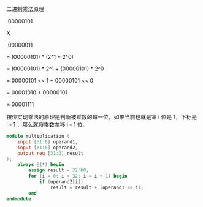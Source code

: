 
二进制乘法原理

​	00000101

X

​	00000011

= (00000101) * (2^1 + 2^0)

= (00000101) * 2^1 + (00000101) * 2^0

= 00000101 << 1 + 00000101 << 0

= 00001010 + 00000101

= 00001111

按位实现乘法的原理是判断被乘数的每一位，如果当前也就是第 i 位是 1，下标是 i - 1 ，那么就将乘数左移 i - 1 位。

```verilog
module multiplication (
    input [31:0] operand1,
    input [31:0] operand2,
    output reg [31:0] result
);
    always @(*) begin
        assign result = 32'b0;
        for (i = 0; i < 32; i = i + 1) begin
            if (operand2[i])
                result = result + (operand1 << i);
        end
endmodule
```
